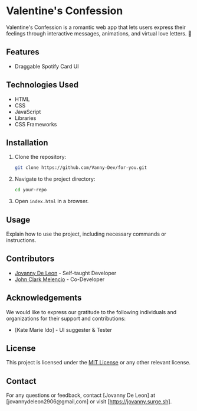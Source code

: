 # Valentine's Confession

Valentine's Confession is a romantic web app that lets users express their feelings through interactive messages, animations, and virtual love letters. 💖

## Features
- Draggable Spotify Card UI

## Technologies Used
- HTML
- CSS
- JavaScript
- Libraries
- CSS Frameworks

## Installation
1. Clone the repository:
   ```sh
   git clone https://github.com/Vanny-Dev/for-you.git
   ```
2. Navigate to the project directory:
   ```sh
   cd your-repo
   ```
3. Open `index.html` in a browser.

## Usage
Explain how to use the project, including necessary commands or instructions.

## Contributors
- [Jovanny De Leon](https://github.com/Vanny-Dev) - Self-taught Developer
- [John Clark Melencio](https://github.com/clark-john) - Co-Developer

## Acknowledgements
We would like to express our gratitude to the following individuals and organizations for their support and contributions:
- [Kate Marie Ido] - UI suggester & Tester

## License
This project is licensed under the [MIT License](LICENSE) or any other relevant license.

## Contact
For any questions or feedback, contact [Jovanny De Leon] at [jovannydeleon2906@gmail,com] or visit [https://jovanny.surge.sh].

